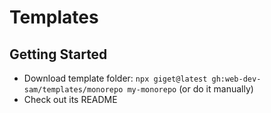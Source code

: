 
# Templates

## Getting Started
- Download template folder: `npx giget@latest gh:web-dev-sam/templates/monorepo my-monorepo` (or do it manually)
- Check out its README
